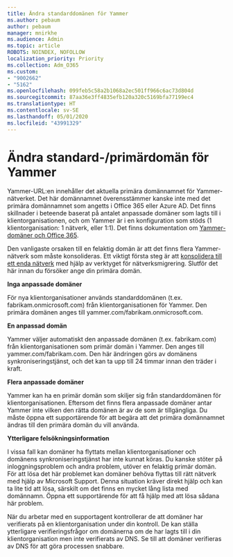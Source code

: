 ```yaml
---
title: Ändra standarddomänen för Yammer
ms.author: pebaum
author: pebaum
manager: mnirkhe
ms.audience: Admin
ms.topic: article
ROBOTS: NOINDEX, NOFOLLOW
localization_priority: Priority
ms.collection: Adm_O365
ms.custom:
- "9002662"
- "5162"
ms.openlocfilehash: 099feb5c58a2b1068a2ec501ff966c6ac73d804d
ms.sourcegitcommit: 87aa36e3ff4835efb120a320c5169bfa77199ec4
ms.translationtype: HT
ms.contentlocale: sv-SE
ms.lasthandoff: 05/01/2020
ms.locfileid: "43991329"
---
```

# <a name="changing-the-defaultprimary-yammer-domain"></a>Ändra standard-/primärdomän för Yammer

Yammer-URL:en innehåller det aktuella primära domännamnet för Yammer-nätverket. Det här domännamnet överensstämmer kanske inte med det primära domännamnet som angetts i Office 365 eller Azure AD. Det finns skillnader i beteende baserat på antalet anpassade domäner som lagts till i klientorganisationen, och om Yammer är i en konfiguration som stöds (1 klientorganisation: 1 nätverk, eller 1:1). Det finns dokumentation om [Yammer-domäner och Office 365](https://docs.microsoft.com/yammer/configure-your-yammer-network/manage-yammer-domains).

Den vanligaste orsaken till en felaktig domän är att det finns flera Yammer-nätverk som måste konsolideras. Ett viktigt första steg är att [konsolidera till ett enda nätverk](https://docs.microsoft.com/yammer/configure-your-yammer-network/consolidate-multiple-yammer-networks) med hjälp av verktyget för nätverksmigrering. Slutför det här innan du försöker ange din primära domän.

**Inga anpassade domäner**

För nya klientorganisationer används standarddomänen (t.ex. fabrikam.onmicrosoft.com) från klientorganisationen för Yammer. Den primära domänen anges till yammer.com/fabrikam.onmicrosoft.com.

**En anpassad domän**

Yammer väljer automatiskt den anpassade domänen (t.ex. fabrikam.com) från klientorganisationen som primär domän i Yammer. Den anges till yammer.com/fabrikam.com. Den här ändringen görs av domänens synkroniseringstjänst, och det kan ta upp till 24 timmar innan den träder i kraft.

**Flera anpassade domäner**

Yammer kan ha en primär domän som skiljer sig från standarddomänen för klientorganisationen. Eftersom det finns flera anpassade domäner antar Yammer inte vilken den rätta domänen är av de som är tillgängliga. Du måste öppna ett supportärende för att begära att det primära domännamnet ändras till den primära domän du vill använda.

**Ytterligare felsökningsinformation**

I vissa fall kan domäner ha flyttats mellan klientorganisationer och domänens synkroniseringstjänst har inte kunnat köras. Du kanske stöter på inloggningsproblem och andra problem, utöver en felaktig primär domän. För att lösa det här problemet kan domäner behöva flyttas till rätt nätverk med hjälp av Microsoft Support. Denna situation kräver direkt hjälp och kan ta lite tid att lösa, särskilt om det finns en mycket lång lista med domännamn. Öppna ett supportärende för att få hjälp med att lösa sådana här problem.

När du arbetar med en supportagent kontrollerar de att domäner har verifierats på en klientorganisation under din kontroll. De kan ställa ytterligare verifieringsfrågor om domänerna om de har lagts till i din klientorganisation men inte verifierats av DNS. Se till att domäner verifieras av DNS för att göra processen snabbare.

